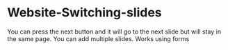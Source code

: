 # Website-Switching-slides
You can press the next button and it will go to the next slide but will stay in the same page. You can add multiple slides. Works using forms
